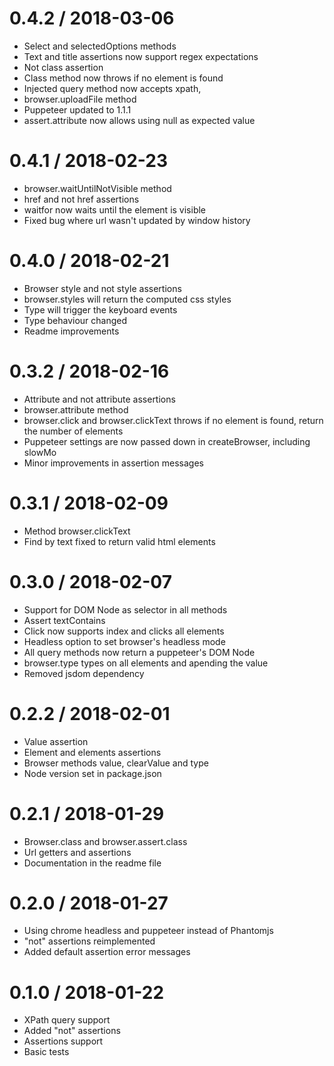 0.4.2 / 2018-03-06
==================

  * Select and selectedOptions methods
  * Text and title assertions now support regex expectations
  * Not class assertion
  * Class method now throws if no element is found
  * Injected query method now accepts xpath,
  * browser.uploadFile method
  * Puppeteer updated to 1.1.1
  * assert.attribute now allows using null as expected value

0.4.1 / 2018-02-23
==================

  * browser.waitUntilNotVisible method
  * href and not href assertions
  * waitfor now waits until the element is visible
  * Fixed bug where url wasn't updated by window history

0.4.0 / 2018-02-21
==================

  * Browser style and not style assertions
  * browser.styles will return the computed css styles
  * Type will trigger the keyboard events
  * Type behaviour changed
  * Readme improvements

0.3.2 / 2018-02-16
==================

  * Attribute and not attribute assertions
  * browser.attribute method
  * browser.click and browser.clickText throws if no element is found, return the number of elements
  * Puppeteer settings are now passed down in createBrowser, including slowMo
  * Minor improvements in assertion messages

0.3.1 / 2018-02-09
==================

  * Method browser.clickText
  * Find by text fixed to return valid html elements

0.3.0 / 2018-02-07
==================

  * Support for DOM Node as selector in all methods
  * Assert textContains
  * Click now supports index and clicks all elements
  * Headless option to set browser's headless mode
  * All query methods now return a puppeteer's DOM Node
  * browser.type types on all elements and apending the value
  * Removed jsdom dependency

0.2.2 / 2018-02-01
==================

  * Value assertion
  * Element and elements assertions
  * Browser methods value, clearValue and type
  * Node version set in package.json

0.2.1 / 2018-01-29
==================

  * Browser.class and browser.assert.class
  * Url getters and assertions
  * Documentation in the readme file

0.2.0 / 2018-01-27
==================

  * Using chrome headless and puppeteer instead of Phantomjs
  * "not" assertions reimplemented
  * Added default assertion error messages

0.1.0 / 2018-01-22
==================

  * XPath query support
  * Added "not" assertions
  * Assertions support
  * Basic tests
